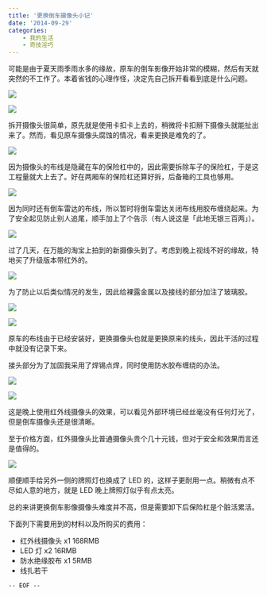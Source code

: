 ```yaml
---
title: '更换倒车摄像头小记'
date: '2014-09-29'
categories:
    - 我的生活
    - 奇技淫巧
---
```


可能是由于夏天雨季雨水多的缘故，原车的倒车影像开始非常的模糊，然后有天就突然的不工作了。本着省钱的心理作怪，决定先自己拆开看看到底是什么问题。

![](http://files.gracecode.com/2014_09_29/1411973432.jpg)

![](http://files.gracecode.com/2014_09_29/1411974717.jpg)

拆开摄像头很简单，原先就是使用卡扣卡上去的，稍微将卡扣掰下摄像头就能扯出来了。然而，看见原车摄像头腐蚀的情况，看来更换是难免的了。

<!--
![](http://files.gracecode.com/2014_09_29/1411974819.jpg)
-->

![](http://files.gracecode.com/2014_09_29/1411974822.jpg)

因为摄像头的布线是隐藏在车的保险杠中的，因此需要拆除车子的保险杠，于是这工程量就大上去了。好在两厢车的保险杠还算好拆，后备箱的工具也够用。

<!--
![](http://files.gracecode.com/2014_09_29/1411974899.jpg)
-->

![](http://files.gracecode.com/2014_09_29/1411974902.jpg)

因为同时还有倒车雷达的布线，所以暂时将倒车雷达关闭布线用胶布缠绕起来。为了安全起见防止别人追尾，顺手加上了个告示（有人说这是「此地无银三百两」）。

![](http://files.gracecode.com/2014_09_29/1411974989.jpg)

过了几天，在万能的淘宝上拍到的新摄像头到了。考虑到晚上视线不好的缘故，特地买了升级版本带红外的。

![](http://files.gracecode.com/2014_09_29/1411975052.jpg)

为了防止以后类似情况的发生，因此给裸露金属以及接线的部分加注了玻璃胶。

![](http://files.gracecode.com/2014_09_29/1411973339.png)

![](http://files.gracecode.com/2014_09_29/1411975388.png)

原车的布线由于已经安装好，更换摄像头也就是更换原来的线头，因此干活的过程中就没有记录下来。

接头部分为了加固我采用了焊锡点焊，同时使用防水胶布缠绕的办法。

![](http://files.gracecode.com/2014_09_29/1411975211.jpg)

![](http://files.gracecode.com/2014_09_29/1411975222.jpg)

这是晚上使用红外线摄像头的效果，可以看见外部环境已经丝毫没有任何灯光了，但是倒车摄像头还是很清晰。

至于价格方面，红外摄像头比普通摄像头贵个几十元钱，但对于安全和效果而言还是值得的。

![](http://files.gracecode.com/2014_09_29/1411975335.jpg)

顺便顺手给另外一侧的牌照灯也换成了 LED 的，这样子更耐用一点。稍微有点不尽如人意的地方，就是 LED 晚上牌照灯似乎有点太亮。

总的来讲更换倒车影像摄像头难度并不高，但是需要卸下后保险杠是个脏活累活。

下面列下需要用到的材料以及所购买的费用：

- 红外线摄像头 x1 168RMB
- LED 灯 x2 16RMB
- 防水绝缘胶布 x1 5RMB
- 线扎若干

``-- EOF --``
